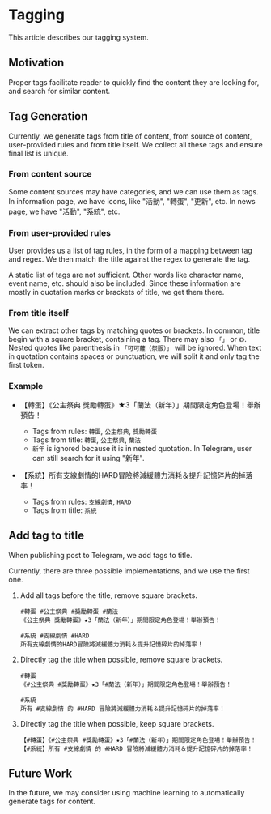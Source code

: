 # Tagging

This article describes our tagging system.

## Motivation

Proper tags facilitate reader to quickly find the content they are looking for, and search for similar content.

## Tag Generation

Currently, we generate tags from title of content, from source of content, user-provided rules and from title itself. We collect all these tags and ensure final list is unique.

### From content source

Some content sources may have categories, and we can use them as tags. 
In information page, we have icons, like "活動", "轉蛋", "更新", etc.
In news page, we have "活動", "系統", etc.

### From user-provided rules

User provides us a list of tag rules, in the form of a mapping between tag and regex. We then match the title against the regex to generate the tag.

A static list of tags are not sufficient. Other words like character name, event name, etc. should also be included. Since these information are mostly in quotation marks or brackets of title, we get them there.

### From title itself

We can extract other tags by matching quotes or brackets.
In common, title begin with a square bracket, containing a tag.
There may also `「」` or `《》`.
Nested quotes like parenthesis in `「可可蘿（祭服）」` will be ignored.
When text in quotation contains spaces or punctuation, we will split it and only tag the first token.

### Example

- 【轉蛋】《公主祭典 獎勵轉蛋》★3「蘭法（新年）」期間限定角色登場！舉辦預告！

  - Tags from rules: `轉蛋`, `公主祭典`, `獎勵轉蛋`
  - Tags from title: `轉蛋`, `公主祭典`, `蘭法`
  - `新年` is ignored because it is in nested quotation.
  In Telegram, user can still search for it using "新年".

- 【系統】所有支線劇情的HARD冒險將減緩體力消耗＆提升記憶碎片的掉落率！

  - Tags from rules: `支線劇情`, `HARD`
  - Tags from title: `系統`

## Add tag to title

When publishing post to Telegram, we add tags to title.

Currently, there are three possible implementations, and we use the first one.

1. Add all tags before the title, remove square brackets.

    ```
    #轉蛋 #公主祭典 #獎勵轉蛋 #蘭法
    《公主祭典 獎勵轉蛋》★3「蘭法（新年）」期間限定角色登場！舉辦預告！

    #系統 #支線劇情 #HARD
    所有支線劇情的HARD冒險將減緩體力消耗＆提升記憶碎片的掉落率！
    ```

2. Directly tag the title when possible, remove square brackets.

    ```
    #轉蛋
    《#公主祭典 #獎勵轉蛋》★3「#蘭法（新年）」期間限定角色登場！舉辦預告！

    #系統
    所有 #支線劇情 的 #HARD 冒險將減緩體力消耗＆提升記憶碎片的掉落率！
    ```

3. Directly tag the title when possible, keep square brackets.

    ```
    【#轉蛋】《#公主祭典 #獎勵轉蛋》★3「#蘭法（新年）」期間限定角色登場！舉辦預告！
    【#系統】所有 #支線劇情 的 #HARD 冒險將減緩體力消耗＆提升記憶碎片的掉落率！
    ```

## Future Work

In the future, we may consider using machine learning to automatically generate tags for content.